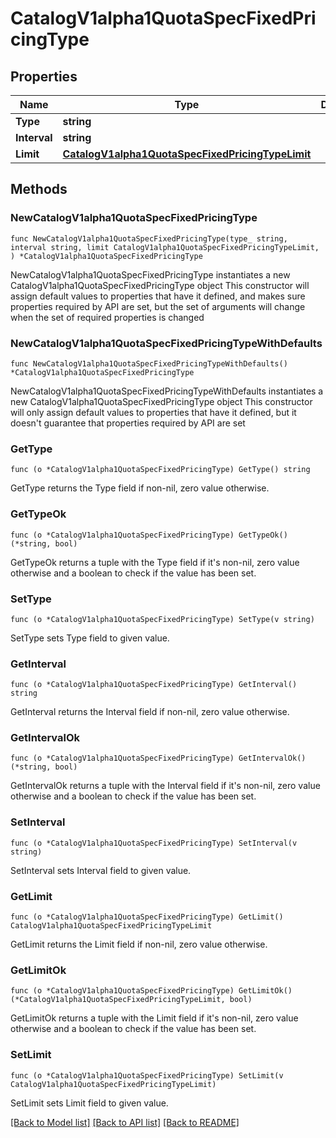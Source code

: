 # CatalogV1alpha1QuotaSpecFixedPricingType

## Properties

Name | Type | Description | Notes
------------ | ------------- | ------------- | -------------
**Type** | **string** |  | 
**Interval** | **string** |  | 
**Limit** | [**CatalogV1alpha1QuotaSpecFixedPricingTypeLimit**](CatalogV1alpha1QuotaSpecFixedPricingTypeLimit.md) |  | 

## Methods

### NewCatalogV1alpha1QuotaSpecFixedPricingType

`func NewCatalogV1alpha1QuotaSpecFixedPricingType(type_ string, interval string, limit CatalogV1alpha1QuotaSpecFixedPricingTypeLimit, ) *CatalogV1alpha1QuotaSpecFixedPricingType`

NewCatalogV1alpha1QuotaSpecFixedPricingType instantiates a new CatalogV1alpha1QuotaSpecFixedPricingType object
This constructor will assign default values to properties that have it defined,
and makes sure properties required by API are set, but the set of arguments
will change when the set of required properties is changed

### NewCatalogV1alpha1QuotaSpecFixedPricingTypeWithDefaults

`func NewCatalogV1alpha1QuotaSpecFixedPricingTypeWithDefaults() *CatalogV1alpha1QuotaSpecFixedPricingType`

NewCatalogV1alpha1QuotaSpecFixedPricingTypeWithDefaults instantiates a new CatalogV1alpha1QuotaSpecFixedPricingType object
This constructor will only assign default values to properties that have it defined,
but it doesn't guarantee that properties required by API are set

### GetType

`func (o *CatalogV1alpha1QuotaSpecFixedPricingType) GetType() string`

GetType returns the Type field if non-nil, zero value otherwise.

### GetTypeOk

`func (o *CatalogV1alpha1QuotaSpecFixedPricingType) GetTypeOk() (*string, bool)`

GetTypeOk returns a tuple with the Type field if it's non-nil, zero value otherwise
and a boolean to check if the value has been set.

### SetType

`func (o *CatalogV1alpha1QuotaSpecFixedPricingType) SetType(v string)`

SetType sets Type field to given value.


### GetInterval

`func (o *CatalogV1alpha1QuotaSpecFixedPricingType) GetInterval() string`

GetInterval returns the Interval field if non-nil, zero value otherwise.

### GetIntervalOk

`func (o *CatalogV1alpha1QuotaSpecFixedPricingType) GetIntervalOk() (*string, bool)`

GetIntervalOk returns a tuple with the Interval field if it's non-nil, zero value otherwise
and a boolean to check if the value has been set.

### SetInterval

`func (o *CatalogV1alpha1QuotaSpecFixedPricingType) SetInterval(v string)`

SetInterval sets Interval field to given value.


### GetLimit

`func (o *CatalogV1alpha1QuotaSpecFixedPricingType) GetLimit() CatalogV1alpha1QuotaSpecFixedPricingTypeLimit`

GetLimit returns the Limit field if non-nil, zero value otherwise.

### GetLimitOk

`func (o *CatalogV1alpha1QuotaSpecFixedPricingType) GetLimitOk() (*CatalogV1alpha1QuotaSpecFixedPricingTypeLimit, bool)`

GetLimitOk returns a tuple with the Limit field if it's non-nil, zero value otherwise
and a boolean to check if the value has been set.

### SetLimit

`func (o *CatalogV1alpha1QuotaSpecFixedPricingType) SetLimit(v CatalogV1alpha1QuotaSpecFixedPricingTypeLimit)`

SetLimit sets Limit field to given value.



[[Back to Model list]](../README.md#documentation-for-models) [[Back to API list]](../README.md#documentation-for-api-endpoints) [[Back to README]](../README.md)


